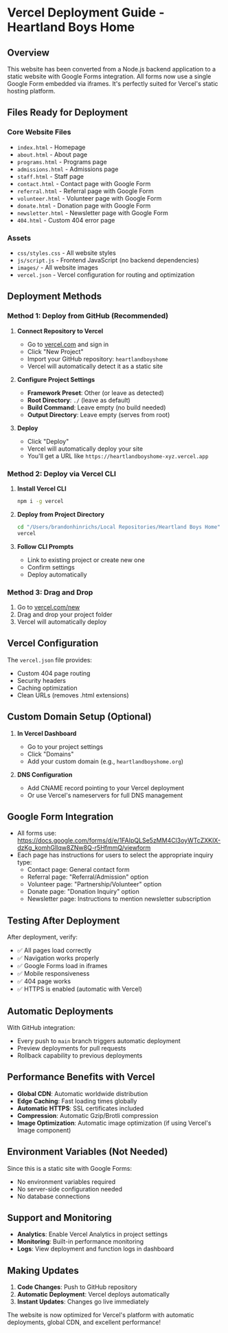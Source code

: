 # Vercel Deployment Guide - Heartland Boys Home

## Overview
This website has been converted from a Node.js backend application to a static website with Google Forms integration. All forms now use a single Google Form embedded via iframes. It's perfectly suited for Vercel's static hosting platform.

## Files Ready for Deployment

### Core Website Files
- `index.html` - Homepage
- `about.html` - About page
- `programs.html` - Programs page
- `admissions.html` - Admissions page
- `staff.html` - Staff page
- `contact.html` - Contact page with Google Form
- `referral.html` - Referral page with Google Form
- `volunteer.html` - Volunteer page with Google Form
- `donate.html` - Donation page with Google Form
- `newsletter.html` - Newsletter page with Google Form
- `404.html` - Custom 404 error page

### Assets
- `css/styles.css` - All website styles
- `js/script.js` - Frontend JavaScript (no backend dependencies)
- `images/` - All website images
- `vercel.json` - Vercel configuration for routing and optimization

## Deployment Methods

### Method 1: Deploy from GitHub (Recommended)
1. **Connect Repository to Vercel**
   - Go to [vercel.com](https://vercel.com) and sign in
   - Click "New Project"
   - Import your GitHub repository: `heartlandboyshome`
   - Vercel will automatically detect it as a static site

2. **Configure Project Settings**
   - **Framework Preset**: Other (or leave as detected)
   - **Root Directory**: `./` (leave as default)
   - **Build Command**: Leave empty (no build needed)
   - **Output Directory**: Leave empty (serves from root)

3. **Deploy**
   - Click "Deploy"
   - Vercel will automatically deploy your site
   - You'll get a URL like `https://heartlandboyshome-xyz.vercel.app`

### Method 2: Deploy via Vercel CLI
1. **Install Vercel CLI**
   ```bash
   npm i -g vercel
   ```

2. **Deploy from Project Directory**
   ```bash
   cd "/Users/brandonhinrichs/Local Repositories/Heartland Boys Home"
   vercel
   ```

3. **Follow CLI Prompts**
   - Link to existing project or create new one
   - Confirm settings
   - Deploy automatically

### Method 3: Drag and Drop
1. Go to [vercel.com/new](https://vercel.com/new)
2. Drag and drop your project folder
3. Vercel will automatically deploy

## Vercel Configuration

The `vercel.json` file provides:
- Custom 404 page routing
- Security headers
- Caching optimization
- Clean URLs (removes .html extensions)

## Custom Domain Setup (Optional)

1. **In Vercel Dashboard**
   - Go to your project settings
   - Click "Domains"
   - Add your custom domain (e.g., `heartlandboyshome.org`)

2. **DNS Configuration**
   - Add CNAME record pointing to your Vercel deployment
   - Or use Vercel's nameservers for full DNS management

## Google Form Integration
- All forms use: https://docs.google.com/forms/d/e/1FAIpQLSe5zMM4Cl3oyWTcZXKIX-dzKg_komhGlIqw8ZNw8Q-r5HfmmQ/viewform
- Each page has instructions for users to select the appropriate inquiry type:
  - Contact page: General contact form
  - Referral page: "Referral/Admission" option
  - Volunteer page: "Partnership/Volunteer" option
  - Donate page: "Donation Inquiry" option
  - Newsletter page: Instructions to mention newsletter subscription

## Testing After Deployment

After deployment, verify:
- ✅ All pages load correctly
- ✅ Navigation works properly
- ✅ Google Forms load in iframes
- ✅ Mobile responsiveness
- ✅ 404 page works
- ✅ HTTPS is enabled (automatic with Vercel)

## Automatic Deployments

With GitHub integration:
- Every push to `main` branch triggers automatic deployment
- Preview deployments for pull requests
- Rollback capability to previous deployments

## Performance Benefits with Vercel

- **Global CDN**: Automatic worldwide distribution
- **Edge Caching**: Fast loading times globally
- **Automatic HTTPS**: SSL certificates included
- **Compression**: Automatic Gzip/Brotli compression
- **Image Optimization**: Automatic image optimization (if using Vercel's Image component)

## Environment Variables (Not Needed)

Since this is a static site with Google Forms:
- No environment variables required
- No server-side configuration needed
- No database connections

## Support and Monitoring

- **Analytics**: Enable Vercel Analytics in project settings
- **Monitoring**: Built-in performance monitoring
- **Logs**: View deployment and function logs in dashboard

## Making Updates

1. **Code Changes**: Push to GitHub repository
2. **Automatic Deployment**: Vercel deploys automatically
3. **Instant Updates**: Changes go live immediately

The website is now optimized for Vercel's platform with automatic deployments, global CDN, and excellent performance!